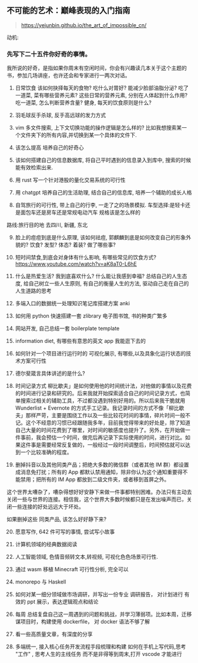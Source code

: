 ## 不可能的艺术：巅峰表现的入门指南

> https://yejunbin.github.io/the_art_of_impossible_cn/

动机:

### 先写下二十五件你好奇的事情。

我所说的好奇，是指如果你周末有空闲时间，你会有兴趣读几本关于这个主题的书，参加几场讲座，也许还会和专家进行一两次对话。

1. 日常饮食
该如何抉择每天的食物?
吃什么对胃好? 能减少脸部油脂分泌?
吃了一道菜, 菜有哪些营养元素? 这些日常的营养元素, 分别在人体起到什么作用?
吃一道菜, 怎么判断营养含量?
健身, 每天的饮食原则是什么?
<!-- 营养学 -->

2. 羽毛球反手杀球, 反手高远球的发力方式

3. vim 多文件搜索, 上下文切换功能的操作逻辑是怎么样的?
   比如我想搜索某一个文件夹下的所有内容,并切换到某一个具体的文件下.

4. 该怎么提高 培养自己的好奇心

5. 该如何搭建自己的信息数据库, 将自己平时遇到的信息录入到库中, 搜索的时候能有效检索出来.

6. 用 rust 写一个针对港股的量化交易系统的可行性

7. 用 chatgpt 培养自己的生活助理, 结合自己的信息库, 培养一个辅助的成长人格

8. 自驾旅行的可行性, 带上自己的行李, 一走了之的场景模拟.
   车型选择:是轻卡还是面包车还是房车还是常规电动汽车
   规格该是怎么样的

路线:旅行目的地
去四川, 新疆, 东北

9. 脸上的痘痘到底是什么原理, 该如何祛痘, 郭麒麟到底是如何改变自己的形象外貌的? 饮食? 发型? 体态? 着装?
   做了哪些事?

10. 短时间禁食,到底会对身体有什么影响, 有哪些常见的饮食方式? https://www.youtube.com/watch?v=aK8aT0-L6hE

11. 什么是热爱生活? 我到底喜欢什么? 什么能让我感到幸福? 总结自己的人生态度, 给自己树立一些人生原则, 有自己的衡量人生的方法, 驱动自己走在自己的人生道路的思考

12. 多端入口的数据统一处理知识笔记库搭建方案 anki

13. 如何用 python 快速搭建一套 zlibrary 电子图书馆, 书的种类广繁多

14. 网站开发, 自己总结一套 boilerplate template

15. information diet, 有哪些有意思的英文 app 我能逛下去的

16. 如何针对一个项目进行运行时的
    可视化展示, 有哪些,以及具象化运行状态的技术方案可行性

17. 德尔斐箴言具体讲述的是什么?

18. 时间记录方式
    柳比歇夫」是如何使用他的时间统计法，对他做的事情以及花费的时间进行记录和研究的。后来我就开始探索适合自己的时间记录方式，也简单搜索过相关的辅助工具，不过都没遇到特别好用的。所以后来我干脆就用 Wunderlist + Evernote 的方式手工记录。我记录时间的方式不像「柳比歇夫」那样严苛，主要是围绕工作以及一些比较花时间的事情，碎片时间一般不记。这个不经意的习惯已经跟随我多年，目前我觉得带来的好处是，除了知道自己大量的时间花费到了哪里，对时间的敏感度也提升了。另外，在开始做一件事前，我会预估一个时间，做完后再记录下实际使用的时间，进行对比。如果这件事是需要经常反复做的，一般经过一段时间调整后，时间预估就可以达到一个比较准确的程度。

19. 删掉抖音以及其他同类产品；把绝大多数的微信群（或者其他 IM 群）都设置成消息免打扰；所有的 App 都默认禁用通知，除非你认为这个通知重要得不能禁用；把所有的 IM App 都放到二级文件夹，或者移到首屏之外。

这个世界太嘈杂了，嘈杂得想好好安静下来做一件事都特别困难。办法只有主动去关闭一些与世界的连接。相信我，这个世界大多数时候都只是在发出噪声而已，关闭一些连接的好处远远大于坏处。

如果删掉这些 同类产品, 该怎么好好静下来?

20. 愿意写作, 642 件可写的事情, 尝试写小故事

21. 计算机领域的经典数据阅读

22. 人工智能领域, 色情音频转文本,转视频, 可视化色色场景可行性.

23. 通过 wasm 移植 Minecraft 可行性分析, 完全可以

24. monorepo 与 Haskell

25. 如何对某一细分领域做市场调研，并写出一份专业 调研报告， 对计划进行 有效的 ppt 展示，表达逻辑观点和结论

26. 每周 总结复盘自己这一周遇到的问题和挑战，并学习薄弱项。比如本周，迁移谋项目时，构建使用 dockerfile， 对 docker 语法不够了解

27. 看一些高质量文章，有深度的分享

28. 多端统一, 接入核心任务开发流程手段梳理和构建
    如何在手机上写代码,思考 "工作" , 思考人生的主线任务
    而不是非得等到周末,打开 vscode 才能进行

<!--
待定
27. 好听的歌, 解构其编曲, 改变其编曲

28. 游戏建模与 threejs, 独立制作一些小游戏 -->
<!--


29. 练习钢琴

30. 健身 腹肌

31. 打羽毛球

32. 唱歌

33. 写故事

34. 读书

35. 阅读 某些 IT 领域的文章, 比如前端前沿动态, rust

36. -->
